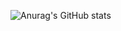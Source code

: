 ![Anurag's GitHub stats](https://github-readme-stats.vercel.app/api?username=onkarwagh&show_icons=true&theme=radical)
